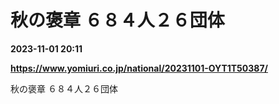 # 秋の褒章 ６８４人２６団体

**2023-11-01 20:11**

**https://www.yomiuri.co.jp/national/20231101-OYT1T50387/**

秋の褒章 ６８４人２６団体